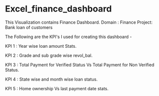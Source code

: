 # Excel_finance_dashboard
This Visualization contains Finance Dashboard. Domain : Finance Project: Bank loan of customers

The Following are the KPI's I used for creating this dashboard -

KPI 1 : Year wise loan amount Stats.

KPI 2 : Grade and sub grade wise revol_bal.

KPI 3 : Total Payment for Verified Status Vs Total Payment for Non Verified Status.

KPI 4 : State wise and month wise loan status.

KPI 5 : Home ownership Vs last payment date stats.
